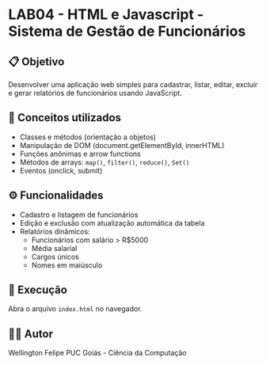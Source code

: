 # LAB04 - HTML e Javascript - Sistema de Gestão de Funcionários

## 📋 Objetivo
Desenvolver uma aplicação web simples para cadastrar, listar, editar, excluir e gerar relatórios de funcionários usando JavaScript.

## 🧠 Conceitos utilizados
- Classes e métodos (orientação a objetos)
- Manipulação de DOM (document.getElementById, innerHTML)
- Funções anônimas e arrow functions
- Métodos de arrays: `map()`, `filter()`, `reduce()`, `Set()`
- Eventos (onclick, submit)

## ⚙️ Funcionalidades
- Cadastro e listagem de funcionários
- Edição e exclusão com atualização automática da tabela
- Relatórios dinâmicos:
  - Funcionários com salário > R$5000
  - Média salarial
  - Cargos únicos
  - Nomes em maiúsculo

## 🚀 Execução
Abra o arquivo `index.html` no navegador.

## 🧑‍💻 Autor
Wellington Felipe
PUC Goiás - Ciência da Computação
